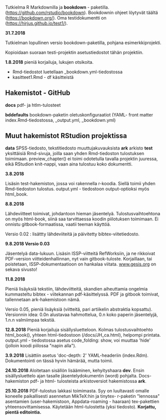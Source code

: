 Tutkielma R Markdownilla ja **bookdown** - paketilla. (https://github.com/rstudio/bookdown). Bookdownin ohjeet löytyvät täältä  (https://bookdown.org/). Oma testidokumentti on (https://hirjus.github.io/test1/).

**31.7.2018**

Tutkielman lopullinen versio bookdown-paketilla, pohjana esimerkkiprojekti.

Kopioidaan suoraan testi-projektin asetustiedostot tähän projektiin.

**1.8.2018** pieniä korjailuja, lukujen otsikoita.

- Rmd-tiedostot luetellaan _bookdown.yml-tiedostossa
- kasitteet1.Rmd - df käsitteistä

## Hakemistot - GitHub

**docs** pdf- ja htlm-tulosteet

**bddefaults** bookdown-paketin oletuskonfiguraatiot (YAML- front matter index.Rmd-tiedostossa, _output.yml, 		_bookdown.yml)

## Muut hakemistot RStudion projektissa

**data** 	SPSS-tiedosto, tekstitiedosto muuttujakuvauksista
**ark**		arkisto
**test**	yksittäisiä Rmd-sivuja, joilla saan yhden Rmd-tiedoston tulostuksen toimimaan. preview_chapter() ei toimi
		odotetulla tavalla projektin juuressa, eikä RStudion knit-nappi, vaan aina tulostuu koko dokumentti.

**3.8.2018**

Lisäsin test-hakemiston, jossa voi rakennella r-koodia. Siellä toimii yhden Rmd-tiedoston tulostus. output.yml - tiedostoon output-optioksi myös html_book.

**8.8.2018**

Lähdeviitteet toimivat, johdantoon hieman jäsentelyä. Tulostusvaihtoehtona on myös html-book, siinä saa tarvittaessa koodin piilotuksen toimimaan. Ei onnistu gitbook-formaatissa, vaatii teeman käyttöä.

Versio 0.02 : lisättty lähdeviiteitä ja päivitetty bibtex-viitetiedosto.

**9.8.2018 Versio 0.03**

Jäsentelyä data-lukuun. Lisäsin ISSP-viitteitä RefWorksiin, ja ne rikkoivat PDF-version viitteidenhallinnan, nyt vain gitbook-tuloste. Korjaillaan,
tai poistetaan, ISSP-dokumentaatioon on hankalaa viitata. www.gesis.org on sekava sivusto!

**11.8.2018**

Pieniä lisäyksiä tekstiin, lähdeviitteitä, skandien aiheuttamia ongelmia kummasteltu bibtex - viitekannan pdf-käsittelyssä. PDF ja gitbook toimivat, tallennetaan ark-hakemistoon nämä.

Versio 0.05, pieniä lisäyksiä (viitteitä, pari artiikelin abstraktia kopsattu). Versionnin idea: 0.0n alustavaa hahmottelua, 0.n koko paperin jäsentelyjä, 1.n.n valmiimpaa tekstiä.

**12.8.2018** Pieniä korjailuja sisällysluetteloon. Kolmas tulostusvaihtoehto html_book(), yhteen html-tiedostoon (/docs/JH_ca.html), helpompi printata. output.yml - tiedostossa asetus code_folding: show, voi muuttaa
'hide' (jolloin koodi piilossa "napin alla").

**3.9.2018** Lisättiin asetus 'doc-depth: 2' YAML-headeriin (index.Rdm). Dokumentointi on tässä hyvin hämärää, mutta toimii.

**24.10.2018** Aloitetaan sisällön lisääminen, kehyityshaara **dev**. Ensin sisällysluettelo ajan tasalle jäsentelydokumentin (word) pohjalta. Docs-hakemiston pdf- ja html- tulosteista arkistoversiot hakemistossa **ark**.

**25.10.2018** PDF-tulostus lakkasi toimimasta. Syy on luultavasti omalle koneelle paikallisesti asennetun MikTeX:hin ja tinytex- r-paketin "lennossa" asentamien (user-hakemistoon, Appdata-roaming - haaraan) tex-pakettien yhteensovittamisessa. Käytetään html-tulostetta (yksi tiedosto). **Korjattu, pientä editointia.**
